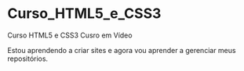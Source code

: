 # Curso_HTML5_e_CSS3
 Curso HTML5 e CSS3 Cusro em Vídeo

Estou aprendendo a criar sites e agora vou aprender a gerenciar meus repositórios.
